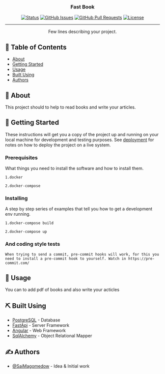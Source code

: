 
<h3 align="center">Fast Book</h3>

<div align="center">

[![Status](https://img.shields.io/badge/status-active-success.svg)]()
[![GitHub Issues](https://img.shields.io/github/issues/kylelobo/The-Documentation-Compendium.svg)](https://github.com/kylelobo/The-Documentation-Compendium/issues)
[![GitHub Pull Requests](https://img.shields.io/github/issues-pr/kylelobo/The-Documentation-Compendium.svg)](https://github.com/kylelobo/The-Documentation-Compendium/pulls)
[![License](https://img.shields.io/badge/license-MIT-blue.svg)](/LICENSE)

</div>

---

<p align="center"> Few lines describing your project.
    <br>
</p>

## 📝 Table of Contents

- [About](#about)
- [Getting Started](#getting_started)
- [Usage](#usage)
- [Built Using](#built_using)
- [Authors](#authors)

## 🧐 About <a name = "about"></a>

This project should to help to read books and write your articles.

## 🏁 Getting Started <a name = "getting_started"></a>

These instructions will get you a copy of the project up and running on your local machine for development and testing purposes. See [deployment](#deployment) for notes on how to deploy the project on a live system.

### Prerequisites

What things you need to install the software and how to install them.

```
1.docker

2.docker-compose
```

### Installing

A step by step series of examples that tell you how to get a development env running.

```
1.docker-compose build

2.docker-compose up
```

### And coding style tests

```
When trying to send a commit, pre-commit hooks will work, for this you need to install a pre-commit hook to yourself. Watch in https://pre-commit.com/
```

## 🎈 Usage <a name="usage"></a>

You can to add pdf of books and also write your acticles

## ⛏️ Built Using <a name = "built_using"></a>

- [PostgreSQL](https://www.postgresql.org/) - Database
- [FastApi](https://fastapi.tiangolo.com/) - Server Framework
- [Angular](https://angular.io/docs) - Web Framework
- [SqlAlchemy](https://www.sqlalchemy.org/) - Object Relational Mapper

## ✍️ Authors <a name = "authors"></a>

- [@SaiMagomedow](https://github.com/SaidMagomedow) - Idea & Initial work
